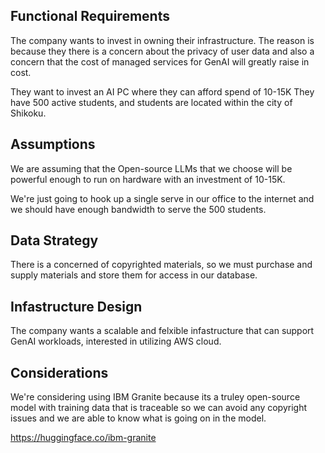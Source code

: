 ## Functional Requirements

The company wants to invest in owning their infrastructure.
The reason is because they there is a concern about the privacy of user data and also a concern that the cost of managed services for GenAI will greatly raise in cost.

They want to invest an AI PC where they can afford spend of 10-15K
They have 500 active students, and students are located within the city of Shikoku.

## Assumptions

We are assuming that the Open-source LLMs that we choose will be powerful enough to run on hardware with an investment of 10-15K.


We're just going to hook up a single serve in our office to the internet and we should have enough bandwidth to serve the 500 students.

## Data Strategy

There is a concerned of copyrighted materials, so we must purchase and supply materials and store them for access in our database.

## Infastructure Design

The company wants a scalable and felxible infastructure that can support GenAI workloads, interested in utilizing AWS cloud.

## Considerations

We're considering using IBM Granite because its a truley open-source model with training data that is traceable so we can avoid any copyright issues and we are able to know what is going on in the model.

https://huggingface.co/ibm-granite
